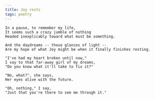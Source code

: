 ```yaml
---
title: Joy rests
tags: poetry
---
```


    In a pause, to remember my life,
    It seems such a crazy jumble of nothing
    Headed inexplicably toward what must be something.

    And the daydreams -- those glances of light --
    Are my hope of what Joy might be when it finally finishes resting.

    "I've had my heart broken until now,"
    I say to that far-away girl of my dreams,
    "Do you know what it'll take to fix it?"

    "No, what?", she says,
    Her eyes alive with the future.

    "Oh, nothing," I say,
    "Just that you're there to see me through it."


